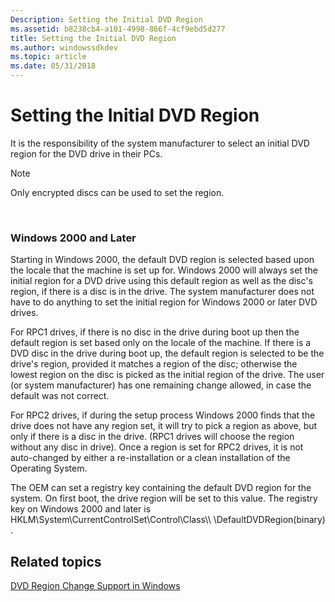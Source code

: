 ```yaml
---
Description: Setting the Initial DVD Region
ms.assetid: b8238cb4-a101-4998-866f-4cf9ebd5d277
title: Setting the Initial DVD Region
ms.author: windowssdkdev
ms.topic: article
ms.date: 05/31/2018
---
```


# Setting the Initial DVD Region

It is the responsibility of the system manufacturer to select an initial DVD region for the DVD drive in their PCs.

> [!Note]  
> Only encrypted discs can be used to set the region.

 

### Windows 2000 and Later

Starting in Windows 2000, the default DVD region is selected based upon the locale that the machine is set up for. Windows 2000 will always set the initial region for a DVD drive using this default region as well as the disc's region, if there is a disc is in the drive. The system manufacturer does not have to do anything to set the initial region for Windows 2000 or later DVD drives.

For RPC1 drives, if there is no disc in the drive during boot up then the default region is set based only on the locale of the machine. If there is a DVD disc in the drive during boot up, the default region is selected to be the drive's region, provided it matches a region of the disc; otherwise the lowest region on the disc is picked as the initial region of the drive. The user (or system manufacturer) has one remaining change allowed, in case the default was not correct.

For RPC2 drives, if during the setup process Windows 2000 finds that the drive does not have any region set, it will try to pick a region as above, but only if there is a disc in the drive. (RPC1 drives will choose the region without any disc in drive). Once a region is set for RPC2 drives, it is not auto-changed by either a re-installation or a clean installation of the Operating System.

The OEM can set a registry key containing the default DVD region for the system. On first boot, the drive region will be set to this value. The registry key on Windows 2000 and later is HKLM\\System\\CurrentControlSet\\Control\\Class\\<CDROM GUID>\\ <instance number>\\DefaultDVDRegion(binary) .

## Related topics

<dl> <dt>

[DVD Region Change Support in Windows](dvd-region-change-support-in-windows.md)
</dt> </dl>

 

 



